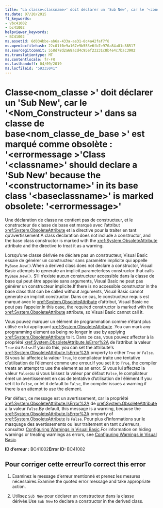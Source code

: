 ```yaml
---
title: "La classe<classname>' doit déclarer un 'Sub New', car le '<constructorname>'dans sa classe de base'<baseclassname>' est marqué comme obsolète : '<errormessage>'"
ms.date: 07/20/2015
f1_keywords:
- vbc41002
- bc41002
helpviewer_keywords:
- BC41002
ms.assetid: 6d034bbe-ab6a-433a-ae31-8c4a42faf7f8
ms.openlocfilehash: 22c01f0e9a167e9b553e6fb7e970a84a81c38517
ms.sourcegitcommit: 558d78d2a68acd4c95ef23231c8b4e4c7bac3902
ms.translationtype: MT
ms.contentlocale: fr-FR
ms.lasthandoff: 04/09/2019
ms.locfileid: "59335041"
---
```

# <a name="class-classname-should-declare-a-sub-new-because-the-constructorname-in-its-base-class-baseclassname-is-marked-obsolete-errormessage"></a><span data-ttu-id="0dbbc-102">Classe\<nom_classe >' doit déclarer un 'Sub New', car le '\<Nom_Constructeur >' dans sa classe de base\<nom_classe_de_base >' est marqué comme obsolète : '\<errormessage >'</span><span class="sxs-lookup"><span data-stu-id="0dbbc-102">Class '\<classname>' should declare a 'Sub New' because the '\<constructorname>' in its base class '\<baseclassname>' is marked obsolete: '\<errormessage>'</span></span>
<span data-ttu-id="0dbbc-103">Une déclaration de classe ne contient pas de constructeur, et le constructeur de classe de base est marqué avec l’attribut <xref:System.ObsoleteAttribute> et la directive pour la traiter en tant qu’avertissement.</span><span class="sxs-lookup"><span data-stu-id="0dbbc-103">A class declaration does not include a constructor, and the base class constructor is marked with the <xref:System.ObsoleteAttribute> attribute and the directive to treat it as a warning.</span></span>  
  
 <span data-ttu-id="0dbbc-104">Lorsqu’une classe dérivée ne déclare pas un constructeur, Visual Basic essaie de générer un constructeur sans paramètre implicite qui appelle `MyBase.New()`.</span><span class="sxs-lookup"><span data-stu-id="0dbbc-104">When a derived class does not declare a constructor, Visual Basic attempts to generate an implicit parameterless constructor that calls `MyBase.New()`.</span></span> <span data-ttu-id="0dbbc-105">S’il n’existe aucun constructeur accessible dans la classe de base qui peut être appelée sans arguments, Visual Basic ne peut pas générer un constructeur implicite.</span><span class="sxs-lookup"><span data-stu-id="0dbbc-105">If there is no accessible constructor in the base class that can be called without arguments, Visual Basic cannot generate an implicit constructor.</span></span> <span data-ttu-id="0dbbc-106">Dans ce cas, le constructeur requis est marqué avec le <xref:System.ObsoleteAttribute> d’attribut, Visual Basic ne peut pas l’appeler.</span><span class="sxs-lookup"><span data-stu-id="0dbbc-106">In this case, the required constructor is marked with the <xref:System.ObsoleteAttribute> attribute, so Visual Basic cannot call it.</span></span>  
  
 <span data-ttu-id="0dbbc-107">Vous pouvez marquer un élément de programmation comme n’étant plus utilisé en lui appliquant <xref:System.ObsoleteAttribute> .</span><span class="sxs-lookup"><span data-stu-id="0dbbc-107">You can mark any programming element as being no longer in use by applying <xref:System.ObsoleteAttribute> to it.</span></span> <span data-ttu-id="0dbbc-108">Dans ce cas, vous pouvez affecter à la propriété <xref:System.ObsoleteAttribute.IsError%2A> de l’attribut la valeur `True` ou `False`.</span><span class="sxs-lookup"><span data-stu-id="0dbbc-108">If you do this, you can set the attribute's <xref:System.ObsoleteAttribute.IsError%2A> property to either `True` or `False`.</span></span> <span data-ttu-id="0dbbc-109">Si vous lui affectez la valeur `True`, le compilateur traite une tentative d’utilisation de l’élément comme une erreur.</span><span class="sxs-lookup"><span data-stu-id="0dbbc-109">If you set it to `True`, the compiler treats an attempt to use the element as an error.</span></span> <span data-ttu-id="0dbbc-110">Si vous lui affectez la valeur `False`ou si vous laissez la valeur par défaut `False`, le compilateur émet un avertissement en cas de tentative d’utilisation de l’élément.</span><span class="sxs-lookup"><span data-stu-id="0dbbc-110">If you set it to `False`, or let it default to `False`, the compiler issues a warning if there is an attempt to use the element.</span></span>  
  
 <span data-ttu-id="0dbbc-111">Par défaut, ce message est un avertissement, car la propriété <xref:System.ObsoleteAttribute.IsError%2A> de <xref:System.ObsoleteAttribute> a la valeur `False`.</span><span class="sxs-lookup"><span data-stu-id="0dbbc-111">By default, this message is a warning, because the <xref:System.ObsoleteAttribute.IsError%2A> property of <xref:System.ObsoleteAttribute> is `False`.</span></span> <span data-ttu-id="0dbbc-112">Pour plus d’informations sur le masquage des avertissements ou leur traitement en tant qu’erreurs, consultez [Configuring Warnings in Visual Basic](/visualstudio/ide/configuring-warnings-in-visual-basic).</span><span class="sxs-lookup"><span data-stu-id="0dbbc-112">For information on hiding warnings or treating warnings as errors, see [Configuring Warnings in Visual Basic](/visualstudio/ide/configuring-warnings-in-visual-basic).</span></span>  
  
 <span data-ttu-id="0dbbc-113">**ID d’erreur :** BC41002</span><span class="sxs-lookup"><span data-stu-id="0dbbc-113">**Error ID:** BC41002</span></span>  
  
## <a name="to-correct-this-error"></a><span data-ttu-id="0dbbc-114">Pour corriger cette erreur</span><span class="sxs-lookup"><span data-stu-id="0dbbc-114">To correct this error</span></span>  
  
1. <span data-ttu-id="0dbbc-115">Examinez le message d’erreur mentionné et prenez les mesures nécessaires.</span><span class="sxs-lookup"><span data-stu-id="0dbbc-115">Examine the quoted error message and take appropriate action.</span></span>  
  
2. <span data-ttu-id="0dbbc-116">Utilisez `Sub New` pour déclarer un constructeur dans la classe dérivée.</span><span class="sxs-lookup"><span data-stu-id="0dbbc-116">Use `Sub New` to declare a constructor in the derived class.</span></span>